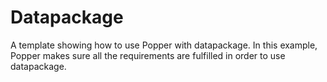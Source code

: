 # Datapackage

A template showing how to use Popper with datapackage.
In this example, Popper makes sure all the requirements are fulfilled in order to use datapackage. 



